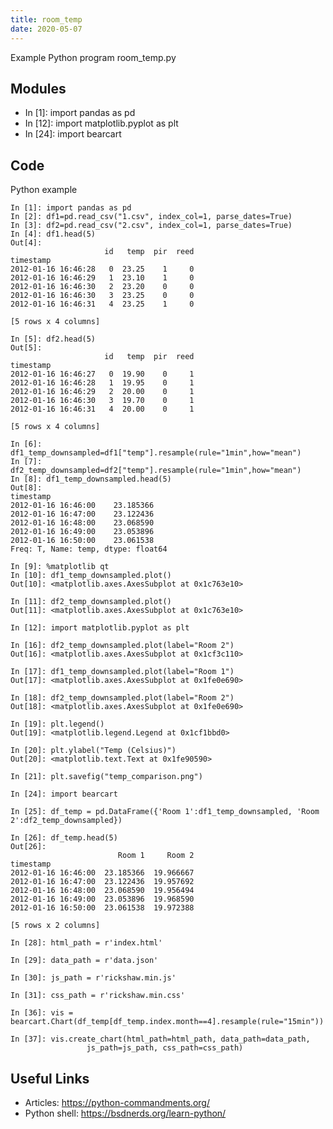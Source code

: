 ```yaml
---
title: room_temp
date: 2020-05-07
---
```

Example Python program room_temp.py

## Modules

* In [1]: import pandas as pd
* In [12]: import matplotlib.pyplot as plt
* In [24]: import bearcart

## Code

Python example

    In [1]: import pandas as pd
    In [2]: df1=pd.read_csv("1.csv", index_col=1, parse_dates=True)
    In [3]: df2=pd.read_csv("2.csv", index_col=1, parse_dates=True)
    In [4]: df1.head(5)
    Out[4]: 
                         id   temp  pir  reed
    timestamp                                
    2012-01-16 16:46:28   0  23.25    1     0
    2012-01-16 16:46:29   1  23.10    1     0
    2012-01-16 16:46:30   2  23.20    0     0
    2012-01-16 16:46:30   3  23.25    0     0
    2012-01-16 16:46:31   4  23.25    1     0
    
    [5 rows x 4 columns]
    
    In [5]: df2.head(5)
    Out[5]: 
                         id   temp  pir  reed
    timestamp                                
    2012-01-16 16:46:27   0  19.90    0     1
    2012-01-16 16:46:28   1  19.95    0     1
    2012-01-16 16:46:29   2  20.00    0     1
    2012-01-16 16:46:30   3  19.70    0     1
    2012-01-16 16:46:31   4  20.00    0     1
    
    [5 rows x 4 columns]
    
    In [6]: df1_temp_downsampled=df1["temp"].resample(rule="1min",how="mean")
    In [7]: df2_temp_downsampled=df2["temp"].resample(rule="1min",how="mean")
    In [8]: df1_temp_downsampled.head(5)
    Out[8]: 
    timestamp
    2012-01-16 16:46:00    23.185366
    2012-01-16 16:47:00    23.122436
    2012-01-16 16:48:00    23.068590
    2012-01-16 16:49:00    23.053896
    2012-01-16 16:50:00    23.061538
    Freq: T, Name: temp, dtype: float64
    
    In [9]: %matplotlib qt
    In [10]: df1_temp_downsampled.plot()
    Out[10]: <matplotlib.axes.AxesSubplot at 0x1c763e10>
    
    In [11]: df2_temp_downsampled.plot()
    Out[11]: <matplotlib.axes.AxesSubplot at 0x1c763e10>
    
    In [12]: import matplotlib.pyplot as plt
    
    In [16]: df2_temp_downsampled.plot(label="Room 2")
    Out[16]: <matplotlib.axes.AxesSubplot at 0x1cf3c110>
    
    In [17]: df1_temp_downsampled.plot(label="Room 1")
    Out[17]: <matplotlib.axes.AxesSubplot at 0x1fe0e690>
    
    In [18]: df2_temp_downsampled.plot(label="Room 2")
    Out[18]: <matplotlib.axes.AxesSubplot at 0x1fe0e690>
    
    In [19]: plt.legend()
    Out[19]: <matplotlib.legend.Legend at 0x1cf1bbd0>
    
    In [20]: plt.ylabel("Temp (Celsius)")
    Out[20]: <matplotlib.text.Text at 0x1fe90590>
    
    In [21]: plt.savefig("temp_comparison.png")
    
    In [24]: import bearcart
    
    In [25]: df_temp = pd.DataFrame({'Room 1':df1_temp_downsampled, 'Room 2':df2_temp_downsampled})
    
    In [26]: df_temp.head(5)
    Out[26]: 
                            Room 1     Room 2
    timestamp                                
    2012-01-16 16:46:00  23.185366  19.966667
    2012-01-16 16:47:00  23.122436  19.957692
    2012-01-16 16:48:00  23.068590  19.956494
    2012-01-16 16:49:00  23.053896  19.968590
    2012-01-16 16:50:00  23.061538  19.972388
    
    [5 rows x 2 columns]
    
    In [28]: html_path = r'index.html'
    
    In [29]: data_path = r'data.json'
    
    In [30]: js_path = r'rickshaw.min.js'
    
    In [31]: css_path = r'rickshaw.min.css'
    
    In [36]: vis = bearcart.Chart(df_temp[df_temp.index.month==4].resample(rule="15min"))
    
    In [37]: vis.create_chart(html_path=html_path, data_path=data_path,
                     js_path=js_path, css_path=css_path)
    

## Useful Links

- Articles: https://python-commandments.org/
- Python shell: https://bsdnerds.org/learn-python/
